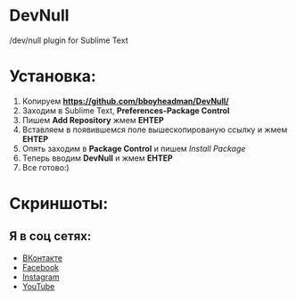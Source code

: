 # DevNull
/dev/null plugin for Sublime Text

# Установка:
  1. Копируем **https://github.com/bboyheadman/DevNull/**
  2. Заходим в Sublime Text, **Preferences-Package Control**
  3. Пишем **Add Repository** жмем **ЕНТЕР**
  4. Вставляем в появившемся поле вышескопированую ссылку и жмем **ЕНТЕР**
  5. Опять заходим в **Package Control** и пишем _Install Package_
  6. Теперь вводим **DevNull** и жмем **ЕНТЕР**
  7. Все готово:)

# Скриншоты:
[]()
[]()

## Я в соц сетях: 
 - [ВКонтакте](http://vk.com/gebeto)
 - [Facebook](https://facebook.com/bboyheadman)
 - [Instagram](https://www.instagram.com/slavik.nychkalo)
 - [YouTube](https://www.youtube.com/channel/UCF9KTUwwy1n193oFyQylBiQ)
